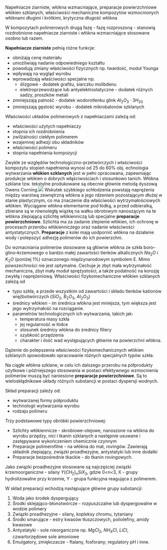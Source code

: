 Napełniacze ziarniste, włókna wzmacniające, preparacje powierzchniowe włókien szklanych, właściwości mechaniczne kompozytów wzmocnionych włóknami długimi i krótkimi, krytyczna długość włókna

W kompozytach polimerowych drugą fazę - fazę rozproszoną - stanowią rozdrobnione napełniacze ziarniste i włókna wzmacniające stosowane osobno lub razem.

**Napełniacze ziarniste** pełnią różne funkcje: 

* obniżają cenę materiału
* umożliwiają nadanie odpowiedniego kształtu
* powodują zmiany właściwości fizycznych np. twardość, moduł Younga
* wpływają na wygląd wyrobu
* wprowadzają właściwości specjalne np. 
    * ślizgowe - dodatek grafitu, siarczku molibdenu
    * elektroprzewodzące lub antyelektrostatyczne - dodatek różnych sadzy, proszków metali
* zmniejszają palność - dodatek wodorotlenku glink $Al_2O_3 \cdot 3H_20$
* zmniejszają gęstość wyrobu - dodatek mikrobalonów szklanych

Właściwości układów polimerowych z napełniaczami zależą od: 

* właściwości użytych napełniaczy
* stopnia ich rozdrobnienia
* zwilżalności ciekłym polimerem
* wzajemnej adhezji obu składników
* właściwości polimeru
* stopnia napełnienia kompozycji 

Zwykle ze względów technologiczno-przetwórczych i właściwości kompozytu stopień napełnienia wynosi od 25 do 60% obj. 
echnologia wytwarzania **włókien szklanych** jest w pełni opracowana, zapewniając produkcje włókien o dobrych włąściwościach i stosunkowo tanich. Włókna szklane tzw. tekstylne produkowane są obecnie głównie metodą dyszową Owens Corning.![](https://i.imgur.com/D3jQwsj.png)
Wskutek szybkiego schłodzenia powstają naprężenia między warstwą zewnętrzną włókna a jego rdzeniem pozostającym dłużej w stanie plastycznym, co ma znaczenie dla właściwości wytrzymałościowych włókien. Wyciągane włókna elementarne pod łódką, a przed odbieralką, zbierane są w równoległą wiązkę na wałku obrotowym nanoszącym na te włókna zlepiającą szlichtę włókienniczą lub specjalne **preparacje powierzchniowe**. Szlichta ma za zadanie zlepienie włókien, ich ochronę w procesach przerobu włókienniczego oraz nadanie właściwości antystatycznych. **Preparacje** z kolei mają uodpornić włókna na działanie wody i polepszyć adhezję polimerów do ich powierzchni.

Do wzmacniania polimerów stosowane są głównie włókna ze szkła boro–glino–krzemowego o bardzo małej zawartości tlenków alkalicznych $Na_2O$ i $K_2O$ (poniżej 1%) oznaczonego międzynarodowym symbolem E. Mimo powszechności nie jest optymalne. Cechuje je zbyt mała wytrzymałość mechaniczna, zbyt mały moduł sprężystości, a także podatność na korozję zwykłą i naprężeniową. Właściwości fizykomechaniczne włókien szklanych zależą od 

* typu szkła, a przede wszystkim od zawartości i składu tlenków kationów więźbotwórczych ($SiO_2,\ B_2O_3,\ Al_2O_3)$
* średnicy włókien - im średnica włókna jest mniejsza, tym większa jest jego wytrzymałość na rozciąganie.
* parametrów technologicznych ich wytwarzania, takich jak: 
    * temperatura masy szkła 
    * jej regularność w łódce
    * stosunek średnicy włókna do średnicy filiery
    * szybkość przędzenia 
    * charakter i ilość wad występujących głównie na powierzchni włókna.
     
Dążenie do polepszenia właściwości fizykomechanicznych włókien szklanych spowodowało opracowanie różnych specjalnych typów szkła.

Na ciągłe włókna szklane, w celu ich dalszego przerobu na półprodukty użytkowe i późniejszego stosowania w postaci efektywnego wzmocnienia polimerów muszą być naniesione **preparacje powierzchniowe**. Są to wieloskłądnikowe układy różnych substancji w postaci dyspersji wodnych. 

Skład preparacji zależy od:

* wytwarzanej formy półproduktu
* technologii wytwarzania wyrobu
* rodzaju polimeru

Trzy podstawowe typy obróbki powierzchniowej:

* Szlichty włókiennicze - skrobiowe-olejowe, nanoszone na włókna do wyrobu przędzy, nici i tkanin szklanych a następnie usuwane i zastępywane wykończeniem chemicznie czynnym
* Preparacje polimerofilne - na włókna do mat, rovingów. Zawierają składnik zlepiający, związki proadhezyjne, antystatyki lub inne dodatki
* Preparacje bezpośrednie tkackie - do tkanin rovingowych. 

Jako związki proadhezyjne stosowane są najczęściej związki krzemoorganiczne - silany $Y(CH_2)_nSiX_3$, gdzie 0<n<3, X - grupy hydrolizowalne przy krzemie, Y - grupa funkcyjna reagująca z polimerem.

W skład preparacji wchodzą następujące główne grupy substancji:

1. Woda jako środek dyspergujący
2. Środki sklejająco-błonotwórcze - rozpuszczalne lub dyspergowalne w wodzie polimery
3. Związki proadhezyjne - silany, kopleksy chromu, tytaniany
4. Środki smarujące - estry kwasów tłuszczowych, poliolefiny, amidy kwasowe
5. Antystatyki - sole nieorganiczne np. $MgCl_2,\ NH_4Cl,\ LiCl$, czwartorzędowe sole amoniowe
6. Emulgatory, zmiękczacze - ftalany, fosforany; regulatory pH i inne.


